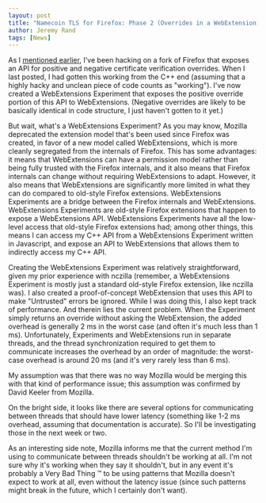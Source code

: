 ```yaml
---
layout: post
title: "Namecoin TLS for Firefox: Phase 2 (Overrides in a WebExtension)"
author: Jeremy Rand
tags: [News]
---
```


As I [mentioned earlier]({{site.baseurl}}2017/09/24/firefox-tls-cpp.html), I've been hacking on a fork of Firefox that exposes an API for positive and negative certificate verification overrides.  When I last posted, I had gotten this working from the C++ end (assuming that a highly hacky and unclean piece of code counts as "working").  I've now created a WebExtensions Experiment that exposes the positive override portion of this API to WebExtensions.  (Negative overrides are likely to be basically identical in code structure, I just haven't gotten to it yet.)

But wait, what's a WebExtensions Experiment?  As you may know, Mozilla deprecated the extension model that's been used since Firefox was created, in favor of a new model called WebExtensions, which is more cleanly segregated from the internals of Firefox.  This has some advantages: it means that WebExtensions can have a permission model rather than being fully trusted with the Firefox internals, and it also means that Firefox internals can change without requiring WebExtensions to adapt.  However, it also means that WebExtensions are significantly more limited in what they can do compared to old-style Firefox extensions.  WebExtensions Experiments are a bridge between the Firefox internals and WebExtensions.  WebExtensions Experiments are old-style Firefox extensions that happen to expose a WebExtensions API.  WebExtensions Experiments have all the low-level access that old-style Firefox extensions had; among other things, this means I can access my C++ API from a WebExtensions Experiment written in Javascript, and expose an API to WebExtensions that allows them to indirectly access my C++ API.

Creating the WebExtensions Experiment was relatively straightforward, given my prior experience with nczilla (remember, a WebExtensions Experiment is mostly just a standard old-style Firefox extension, like nczilla was).  I also created a proof-of-concept WebExtension that uses this API to make "Untrusted" errors be ignored.  While I was doing this, I also kept track of performance.  And therein lies the current problem.  When the Experiment simply returns an override without asking the WebExtension, the added overhead is generally 2 ms in the worst case (and often it's much less than 1 ms).  Unfortunately, Experiments and WebExtensions run in separate threads, and the thread synchronization required to get them to communicate increases the overhead by an order of magnitude: the worst-case overhead is around 20 ms (and it's very rarely less than 6 ms).

My assumption was that there was no way Mozilla would be merging this with that kind of performance issue; this assumption was confirmed by David Keeler from Mozilla.

On the bright side, it looks like there are several options for communicating between threads that should have lower latency (something like 1-2 ms overhead, assuming that documentation is accurate).  So I'll be investigating those in the next week or two.

As an interesting side note, Mozilla informs me that the current method I'm using to communicate between threads shouldn't be working at all.  I'm not sure why it's working when they say it shouldn't, but in any event it's probably a Very Bad Thing ™ to be using patterns that Mozilla doesn't expect to work at all, even without the latency issue (since such patterns might break in the future, which I certainly don't want).
